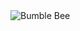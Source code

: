 <img src="https://media.tenor.com/I8EYt8fJnNYAAAAM/bumble-bee.gif" alt="Bumble Bee" class="rounded-border">

